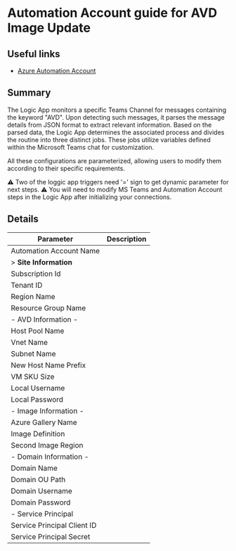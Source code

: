 # Automation Account guide for AVD Image Update 

## Useful links

- [Azure Automation Account](https://learn.microsoft.com/en-us/azure/automation/overview)

##  Summary

The Logic App monitors a specific Teams Channel for messages containing the keyword "AVD". Upon detecting such messages, it parses the message details from JSON format to extract relevant information. Based on the parsed data, the Logic App determines the associated process and divides the routine into three distinct jobs. These jobs utilize variables defined within the Microsoft Teams chat for customization.

All these configurations are parameterized, allowing users to modify them according to their specific requirements.

⚠️ Two of the loggic app triggers need '=' sign to get dynamic parameter for next steps.
⚠️ You will need to modify MS Teams and Automation Account steps in the Logic App after initializing your connections.

##  Details

| Parameter                     | Description |
|--------------------------------|-------------|
| Automation Account Name       |  |
| > **Site Information**          |  |
| Subscription Id               |  |
| Tenant ID                     |  |
| Region Name                   |  |
| Resource Group Name           |  |
| - AVD Information -           |  |
| Host Pool Name                |  |
| Vnet Name                     |  |
| Subnet Name                   |  |
| New Host Name Prefix          |  |
| VM SKU Size                   |  |
| Local Username                |  |
| Local Password                |  |
| - Image Information -         |  |
| Azure Gallery Name            |  |
| Image Definition              |  |
| Second Image Region           |  |
| - Domain Information -        |  |
| Domain Name                   |  |
| Domain OU Path                |  |
| Domain Username               |  |
| Domain Password               |  |
| - Service Principal           |  |
| Service Principal Client ID   |  |
| Service Principal Secret      |  |
